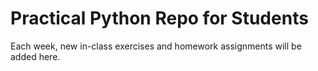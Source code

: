 # Practical Python Repo for Students

Each week, new in-class exercises and homework assignments will be added here.
